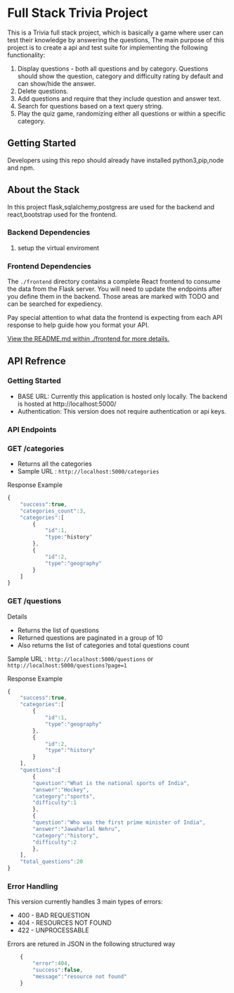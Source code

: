 # Full Stack Trivia Project

This is a Trivia full stack project, which is basically a game where user can test their knowledge by answering the questions, The main purpose of this project is to create a api and test suite for implementing the following functionality:

1) Display questions - both all questions and by category. Questions should show the question, category and difficulty rating by default and can show/hide the answer. 
2) Delete questions.
3) Add questions and require that they include question and answer text.
4) Search for questions based on a text query string.
5) Play the quiz game, randomizing either all questions or within a specific category. 


## Getting Started 

Developers using this repo should already have installed python3,pip,node and npm.

## About the Stack

In this project flask,sqlalchemy,postgress are used for the backend and react,bootstrap used for the frontend.

### Backend Dependencies

1. setup the virtual enviroment




### Frontend Dependencies

The `./frontend` directory contains a complete React frontend to consume the data from the Flask server. You will need to update the endpoints after you define them in the backend. Those areas are marked with TODO and can be searched for expediency. 

Pay special attention to what data the frontend is expecting from each API response to help guide how you format your API. 

[View the README.md within ./frontend for more details.](./frontend/README.md)


## API Refrence

### Getting Started
* BASE URL: Currently this application is hosted only locally. The backend is hosted at http://localhost:5000/
* Authentication: This version does not require authentication or api keys.



### API Endpoints

### GET /categories

* Returns all the categories
* Sample URL : `http://localhost:5000/categories`

Response Example

```javascript
{
    "success":true,
    "categories_count":3,
    "categories":[
        {
            "id":1,
            "type:"history"
        },
        {
            "id":2,
            "type":"geography"
        }
    ]
}
```


### GET /questions
    
Details
* Returns the list of questions
* Returned questions are paginated in a group of 10
* Also returns the list of categories and total questions count

Sample URL : `http://localhost:5000/questions` or `http://localhost:5000/questions?page=1` 

Response Example

```javascript
{   
    "success":true,
    "categories":[
        {
            "id":1,
            "type":"geography"
        },
        {
            "id":2,
            "type":"history"
        }
    ],
    "questions":[
        {
        "question":"What is the national sports of India",
        "answer":"Hockey",
        "category":"sports",
        "difficulty":1
        },
        {
        "question":"Who was the first prime minister of India",
        "answer":"Jawaharlal Nehru",
        "category":"history",
        "difficulty":2
        },
    ],
    "total_questions":20
}
```

### Error Handling
This version currently handles 3 main types of errors:
* 400 - BAD REQUESTION
* 404 - RESOURCES NOT FOUND
* 422 - UNPROCESSABLE
    
Errors are retured in JSON in the following structured way
```javascript
    {
        "error":404,
        "success":false,
        "message":"resource not found"
    }
```

